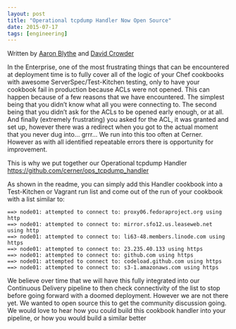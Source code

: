 ```yaml
---
layout: post
title: "Operational tcpdump Handler Now Open Source"
date: 2015-07-17
tags: [engineering]
---
```


Written by [Aaron Blythe](engineers/aaron-blythe) and [David Crowder](engineers/david-crowder)

In the Enterprise, one of the most frustrating things that can be encountered at deployment time is to fully cover all of the logic of your Chef cookbooks with awesome ServerSpec/Test-Kitchen testing, only to have your cookbook fail in production because ACLs were not opened.  This can happen because of a few reasons that we have encountered.  The simplest being that you didn’t know what all you were connecting to.  The second being that you didn’t ask for the ACLs to be opened early enough, or at all.  And finally (extremely frustrating) you asked for the ACL, it was granted and set up, however there was a redirect when you got to the actual moment that you never dug into… grrr…  We run into this too often at Cerner.  However as with all identified repeatable errors there is opportunity for improvement.

This is why we put together our Operational tcpdump Handler  https://github.com/cerner/ops_tcpdump_handler

As shown in the readme, you can simply add this Handler cookbook into a Test-Kitchen or Vagrant run list and come out of the run of your cookbook with a list similar to:

    ==> node01: attempted to connect to: proxy06.fedoraproject.org using http
    ==> node01: attempted to connect to: mirror.sfo12.us.leaseweb.net using http
    ==> node01: attempted to connect to: li63-48.members.linode.com using https
    ==> node01: attempted to connect to: 23.235.40.133 using https
    ==> node01: attempted to connect to: github.com using https
    ==> node01: attempted to connect to: codeload.github.com using https
    ==> node01: attempted to connect to: s3-1.amazonaws.com using https

We believe over time that we will have this fully integrated into our Continuous Delivery pipeline to then check connectivity of the list to stop before going forward with a doomed deployment.  However we are not there yet.  We wanted to open source this to get the community discussion going.  We would love to hear how you could build this cookbook handler into your pipeline, or how you would build a similar better 
